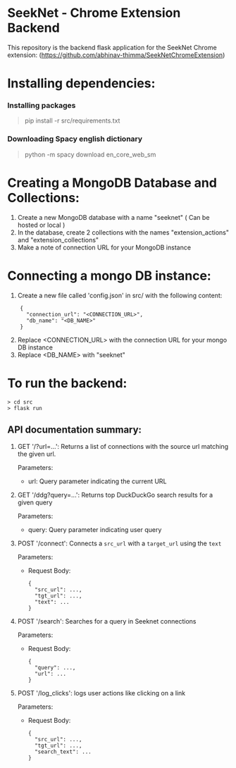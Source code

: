 # SeekNet - Chrome Extension Backend

This repository is the backend flask application for the SeekNet Chrome extension: (https://github.com/abhinav-thimma/SeekNetChromeExtension)
# Installing dependencies:
### Installing packages
> pip install -r src/requirements.txt
### Downloading Spacy english dictionary
> python -m spacy download en_core_web_sm

# Creating a MongoDB Database and Collections:
1. Create a new MongoDB database with a name "seeknet" ( Can be hosted or local )
2. In the database, create 2 collections with the names "extension_actions" and "extension_collections"
3. Make a note of connection URL for your MongoDB instance
# Connecting a mongo DB instance:
1. Create a new file called 'config.json' in src/ with the following content:
```
    {
      "connection_url": "<CONNECTION_URL>",
      "db_name": "<DB_NAME>"
    }
```
2. Replace <CONNECTION_URL> with the connection URL for your mongo DB instance
3. Replace <DB_NAME> with "seeknet"

# To run the backend:
```
> cd src
> flask run
```

## API documentation summary:

1. GET '/?url=...':  Returns a list of connections with the source url matching the given url.
  
    Parameters: 
    - url: Query parameter indicating the current URL  

2. GET '/ddg?query=...': Returns top DuckDuckGo search results for a given query
  
    Parameters:
    - query: Query parameter indicating user query

3. POST '/connect': Connects a `src_url` with a `target_url` using the `text` 

    Parameters:
    - Request Body: 
      ```
      {
        "src_url": ...,
        "tgt_url": ...,
        "text": ...
      }
      ```
4. POST '/search': Searches for a query in Seeknet connections

    Parameters:
    - Request Body: 
      ```
      {
        "query": ...,
        "url": ...
      }
      ```
5. POST '/log_clicks': logs user actions like clicking on a link

    Parameters:
    - Request Body: 
      ```
      {
        "src_url": ...,
        "tgt_url": ...,
        "search_text": ...
      }
      ```